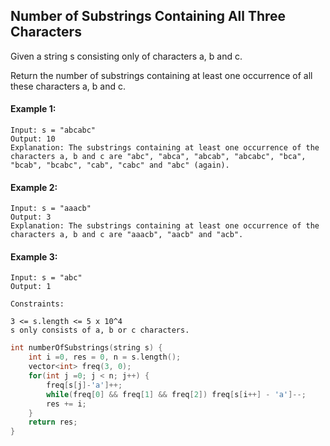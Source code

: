 ## Number of Substrings Containing All Three Characters

Given a string s consisting only of characters a, b and c.

Return the number of substrings containing at least one occurrence of all these characters a, b and c.

#### Example 1:

```
Input: s = "abcabc"
Output: 10
Explanation: The substrings containing at least one occurrence of the characters a, b and c are "abc", "abca", "abcab", "abcabc", "bca", "bcab", "bcabc", "cab", "cabc" and "abc" (again).
```

#### Example 2:

```
Input: s = "aaacb"
Output: 3
Explanation: The substrings containing at least one occurrence of the characters a, b and c are "aaacb", "aacb" and "acb".
```

#### Example 3:

```
Input: s = "abc"
Output: 1
```

```
Constraints:

3 <= s.length <= 5 x 10^4
s only consists of a, b or c characters.
```

```c++
int numberOfSubstrings(string s) {
    int i =0, res = 0, n = s.length();
    vector<int> freq(3, 0);
    for(int j =0; j < n; j++) {
        freq[s[j]-'a']++;
        while(freq[0] && freq[1] && freq[2]) freq[s[i++] - 'a']--;
        res += i;
    }
    return res;
}
```
